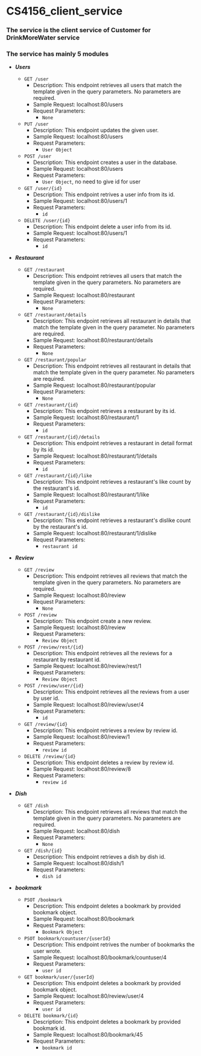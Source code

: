 ﻿# CS4156_client_service
 ### The service is the client service of Customer for DrinkMoreWater service
 ### The service has mainly 5 modules
* ___Users___
     * `GET /user`  
          * Description: This endpoint retrieves all users that match the template given in the query parameters. No parameters are required.  
          * Sample Request: localhost:80/users  
          * Request Parameters:  
               * `None`
     * `PUT /user`
          * Description: This endpoint updates the given user.  
          * Sample Request: localhost:80/users  
          * Request Parameters:  
               * `User Object`
     * `POST /user`
          * Description: This endpoint creates a user in the database.  
          * Sample Request: localhost:80/users  
          * Request Parameters:  
               * `User Object`, no need to give id for user
     * `GET /user/{id}`
          * Description: This endpoint retrives a user info from its id.  
          * Sample Request: localhost:80/users/1
          * Request Parameters:  
               * `id`
     * `DELETE /user/{id}`
          * Description: This endpoint delete a user info from its id.  
          * Sample Request: localhost:80/users/1
          * Request Parameters:  
               * `id`
               
* ___Restaurant___
     * `GET /restaurant`  
          * Description: This endpoint retrieves all users that match the template given in the query parameters. No parameters are required.  
          * Sample Request: localhost:80/restaurant
          * Request Parameters:  
               * `None`
     * `GET /restaurant/details`  
          * Description: This endpoint retrieves all restaurant in details that match the template given in the query parameter. No parameters are required.  
          * Sample Request: localhost:80/restaurant/details
          * Request Parameters:  
               * `None`
     * `GET /restaurant/popular`  
          * Description: This endpoint retrieves all restaurant in details that match the template given in the query parameter. No parameters are required.  
          * Sample Request: localhost:80/restaurant/popular
          * Request Parameters:  
               * `None`
     * `GET /restaurant/{id}`  
          * Description: This endpoint retrieves a restaurant by its id.  
          * Sample Request: localhost:80/restaurant/1
          * Request Parameters:  
               * `id`
     * `GET /restaurant/{id}/details`  
          * Description: This endpoint retrieves a restaurant in detail format by its id.  
          * Sample Request: localhost:80/restaurant/1/details
          * Request Parameters:  
               * `id`            
     * `GET /restaurant/{id}/like`  
          * Description: This endpoint retrieves a restaurant's like count by the restaurant's id.  
          * Sample Request: localhost:80/restaurant/1/like
          * Request Parameters:  
               * `id`           
     * `GET /restaurant/{id}/dislike`  
          * Description: This endpoint retrieves a restaurant's dislike count by the restaurant's id.  
          * Sample Request: localhost:80/restaurant/1/dislike
          * Request Parameters:  
               * `restaurant id` 

* ___Review___
     * `GET /review`  
          * Description: This endpoint retrieves all reviews that match the template given in the query parameters. No parameters are required.  
          * Sample Request: localhost:80/review
          * Request Parameters:  
               * `None`
     * `POST /review`  
          * Description: This endpoint create a new review.  
          * Sample Request: localhost:80/review
          * Request Parameters:  
               * `Review Object`
     * `POST /review/rest/{id}`  
          * Description: This endpoint retrieves all the reviews for a restaurant by restaurant id.  
          * Sample Request: localhost:80/review/rest/1
          * Request Parameters:  
               * `Review Object`       
     * `POST /review/user/{id}`  
          * Description: This endpoint retrieves all the reviews from a user by user id.  
          * Sample Request: localhost:80/review/user/4
          * Request Parameters:  
               * `id` 
     * `GET /review/{id}`  
          * Description: This endpoint retrieves a review by review id.  
          * Sample Request: localhost:80/review/1
          * Request Parameters:  
               * `review id`
     * `DELETE /review/{id}`  
          * Description: This endpoint deletes a review by review id.  
          * Sample Request: localhost:80/review/8
          * Request Parameters:  
               * `review id`
                  
* ___Dish___
     * `GET /dish`  
          * Description: This endpoint retrieves all reviews that match the template given in the query parameters. No parameters are required.  
          * Sample Request: localhost:80/dish
          * Request Parameters:  
               * `None`
     * `GET /dish/{id}`  
          * Description: This endpoint retrieves a dish by dish id.  
          * Sample Request: localhost:80/dish/1
          * Request Parameters:  
               * `dish id`
* ___bookmark___       
     * `PSOT /bookmark`  
          * Description: This endpoint deletes a bookmark by provided bookmark object.  
          * Sample Request: localhost:80/bookmark
          * Request Parameters:  
               * `Bookmark Object`
     * `PSOT bookmark/countuser/{userId}`  
          * Description: This endpoint retrives the number of bookmarks the user wrote.  
          * Sample Request: localhost:80/bookmark/countuser/4
          * Request Parameters:  
               * `user id`
     * `GET bookmark/user/{userId}`  
          * Description: This endpoint deletes a bookmark by provided bookmark object.  
          * Sample Request: localhost:80/review/user/4
          * Request Parameters:  
               * `user id`        
     * `DELETE bookmark/{id}`  
          * Description: This endpoint deletes a bookmark by provided bookmark id.  
          * Sample Request: localhost:80/bookmark/45
          * Request Parameters:  
               * `bookmark id`              
               
               
               
               
               
               
